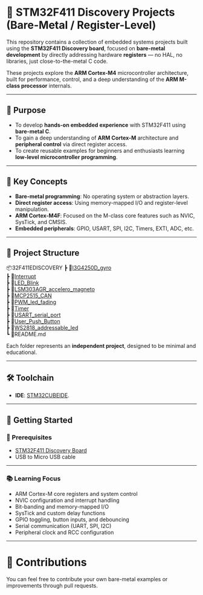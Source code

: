 # 🔧 STM32F411 Discovery Projects (Bare-Metal / Register-Level)

This repository contains a collection of embedded systems projects built using the **STM32F411 Discovery board**, focused on **bare-metal development** by directly addressing hardware **registers** — no HAL, no libraries, just close-to-the-metal C code.

These projects explore the **ARM Cortex-M4** microcontroller architecture, built for performance, control, and a deep understanding of the **ARM M-class processor** internals.

---

## 🎯 Purpose

- To develop **hands-on embedded experience** with STM32F411 using **bare-metal C**.
- To gain a deep understanding of **ARM Cortex-M** architecture and **peripheral control** via direct register access.
- To create reusable examples for beginners and enthusiasts learning **low-level microcontroller programming**.

---

## 🧠 Key Concepts

- **Bare-metal programming**: No operating system or abstraction layers.
- **Direct register access**: Using memory-mapped I/O and register-level manipulation.
- **ARM Cortex-M4F**: Focused on the M-class core features such as NVIC, SysTick, and CMSIS.
- **Embedded peripherals**: GPIO, USART, SPI, I2C, Timers, EXTI, ADC, etc.

---

## 📁 Project Structure
📦32F411EDISCOVERY
 ┣ 📂[I3G4250D_gyro](./I3G4250D_gyro)   
 ┣ 📂[Interrupt](./Interrupt)   
 ┣ 📂[LED_Blink](./LED_Blink)    
 ┣ 📂[LSM303AGR_accelero_magneto](./LSM303AGR_accelero_magneto)   
 ┣ 📂[MCP2515_CAN](./MCP2515_CAN/)    
 ┣ 📂[PWM_led_fading](./PWM_led_fading)    
 ┣ 📂[Timer](./Timer)    
 ┣ 📂[USART_serial_port](./USART_serial_port)    
 ┣ 📂[User_Push_Button](./User_Push_Button)    
 ┣ 📂[WS2818_addressable_led](./WS2818_addressable_led)    
 ┗ 📜README.md
 
Each folder represents an **independent project**, designed to be minimal and educational.

---

## 🛠️ Toolchain

- **IDE**: [STM32CUBEIDE](https://www.st.com/en/development-tools/stm32cubeide.html).

---

## 🚀 Getting Started

### 🔧 Prerequisites

- [STM32F411 Discovery Board](https://www.st.com/en/evaluation-tools/32f411ediscovery.html)
- USB to Micro USB cable


---
### 📚 Learning Focus
- ARM Cortex-M core registers and system control
- NVIC configuration and interrupt handling
- Bit-banding and memory-mapped I/O
- SysTick and custom delay functions
- GPIO toggling, button inputs, and debouncing
- Serial communication (UART, SPI, I2C)
- Peripheral clock and RCC configuration

---
# 🤝 Contributions

You can feel free to contribute your own bare-metal examples or improvements through pull requests.
